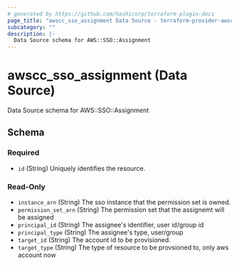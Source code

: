 ```yaml
---
# generated by https://github.com/hashicorp/terraform-plugin-docs
page_title: "awscc_sso_assignment Data Source - terraform-provider-awscc"
subcategory: ""
description: |-
  Data Source schema for AWS::SSO::Assignment
---
```


# awscc_sso_assignment (Data Source)

Data Source schema for AWS::SSO::Assignment



<!-- schema generated by tfplugindocs -->
## Schema

### Required

- `id` (String) Uniquely identifies the resource.

### Read-Only

- `instance_arn` (String) The sso instance that the permission set is owned.
- `permission_set_arn` (String) The permission set that the assignemt will be assigned
- `principal_id` (String) The assignee's identifier, user id/group id
- `principal_type` (String) The assignee's type, user/group
- `target_id` (String) The account id to be provisioned.
- `target_type` (String) The type of resource to be provsioned to, only aws account now
